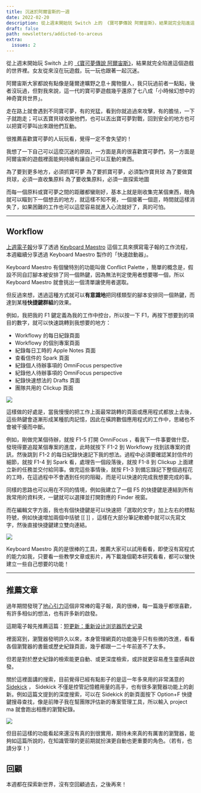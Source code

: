 ```yaml
---
title: 沉迷於阿爾宙斯的一週
date: 2022-02-20
description: 從上週末開始玩 Switch 上的 《寶可夢傳說 阿爾宙斯》，結果就完全陷進這個遊戲的世界裡。
draft: false
path: newsletters/addicted-to-arceus
extra:
  issues: 2
---
```


從上週末開始玩 Switch 上的 [《寶可夢傳說 阿爾宙斯》](https://www.pokemon.co.jp/ex/legends_arceus/tc/)，結果就完全陷進這個遊戲的世界裡。女友從來沒在玩遊戲，玩一玩也跟著一起沉迷。

阿爾宙斯大家都說有點像是薩爾達曠野之息＋魔物獵人，我只玩過前者一點點，後者沒玩過，但對我來說，這一代的寶可夢遊戲幾乎還原了七八成「小時候幻想中的神奇寶貝世界」。

走在路上就會遇到不同寶可夢，有的兇猛，看到你就追過來攻擊，有的膽怯，一下子就跑走；可以丟寶貝球收服他們，也可以丟出寶可夢對戰，回到安全的地方也可以把寶可夢叫出來跟他們互動。

很推薦喜歡寶可夢的人玩玩看，覺得一定不會失望的！

我想了一下自己可以這麼沉迷的原因，一方面是真的很喜歡寶可夢們，另一方面是阿爾宙斯的遊戲裡面能夠持續有讓自己可以互動的東西。

為了要到更多地方，必須抓寶可夢
為了要抓寶可夢，必須製作寶貝球
為了要做寶貝球，必須一直收集原料
為了要收集原料，必須一直探索地圖

而每一個原料或寶可夢之間的距離都蠻剛好，基本上就是剛收集完某個東西，眼角就可以瞄到下一個想去的地方，就這樣不知不覺，一個接著一個逛，時間就這樣消失了，如果困難的工作也可以這麼容易就進入心流就好了，真的可怕。

<!-- more -->

---

## Workflow

[上週電子報](@/newsletters/1-future-me.md)分享了透過 [Keyboard Maestro](https://www.keyboardmaestro.com/main/) 這個工具來撰寫電子報的工作流程，本週繼續分享透過 Keyboard Maestro 製作的「快速啟動器」。

Keyboard Maestro 有個蠻特別的功能叫做 Conflict Palette ，簡單的概念是，假設不同自訂腳本被安排了同一個熱鍵，因為無法判定使用者想要哪一個，所以 Keyboard Maestro 就會挑出一個清單讓使用者選取。

但反過來想，透過這種方式就可以**有意識地**把同樣類型的腳本安排同一個熱鍵，而達到某種**快捷鍵群組**的效果。

例如，我把我的 F1 鍵定義為我的工作中控台，所以按一下 F1，再按下想要到的項目的數字，就可以快速跳轉到我想要的地方：

- Workflowy 的每日紀錄頁面
- Workflowy 的個別專案頁面
- 紀錄每日工時的 Apple Notes 頁面
- 查看信件的 Spark 頁面
- 紀錄個人待辦事項的 OmniFocus perspective
- 紀錄他人待辦事項的 OmniFocus perspective
- 紀錄快速想法的 Drafts 頁面
- 團隊共用的 Clickup 頁面

![](https://pinchlime-screenshots.s3.ap-northeast-1.amazonaws.com/keyboard-maestro-f1-dashboard_73ePhc.webp)

這樣做的好處是，當我慢慢的把工作上面最常跳轉的頁面或應用程式都放上去後，這些熱鍵會逐漸形成某種肌肉記憶，因此在橫跨數個應用程式的工作中，思緒也不會被干擾而中斷。

例如，剛做完某個待辦，就按 F1-5 打開 OmniFocus ，看我下一件事要做什麼，發現得要追蹤某個專案的進度，此時就按下 F1-2 到 Workflowy 找到該專案的資訊，然後跳到 F1-2 的每日紀錄快速記下我的想法。過程中必須要確認某封信件的細節，就按 F1-4 到 Spark 看，處理告一個段落後，就按 F1-8 到 Clickup 上面建立新的任務並交付給同事。做完這些事情後，就按 F1-3 到備忘錄記下整個過程花的工時，在這過程中不會遇到任何的阻礙，而是可以快速的完成我想要完成的事。

同樣的思路也可以用在不同的情境，例如我建立了一個 F5 的快捷鍵是連結到所有我常用的資料夾，一鍵就可以選擇並打開對應的 Finder 視窗。

而在編輯文字方面，我也有個快捷鍵是可以快速把「選取的文字」加上左右的標點符號，例如快速增加兩個中括號 [[ ]] ，這樣在大部分筆記軟體中就可以先寫文字，然後直接快捷鍵建立雙向連結。

![](https://pinchlime-screenshots.s3.ap-northeast-1.amazonaws.com/keyboard-maestro-f1-quickadd_2Pynto.webp)

Keyboard Maestro 真的是很棒的工具，推薦大家可以試用看看，即使沒有寫程式的能力如我，只要看一些教學文章或影片，再下載幾個範本研究看看，都可以蠻快建立一些自己想要的功能！

---

## 推薦文章

過年期間發現了[地心引力](https://walnut.hedwig.pub)這個非常棒的電子報，真的很棒，每一篇幾乎都很喜歡，有許多相似的想法，也有許多新的啟發。

這期電子報先推薦這篇：[短更新：重新设计浏览器历史记录](https://walnut.hedwig.pub/i/duan-geng-xin-zhong-xin-she-ji-liu-lan-qi-li-shi-ji-lu)

裡面寫到，瀏覽器發明許久以來，本身管理網頁的功能幾乎只有些微的改進，看看各個瀏覽器的書籤或歷史紀錄頁面，幾乎都跟一二十年前差不了太多。

但若是對於歷史紀錄的檢索能更自動、或更深度檢索，或許就更容易產生靈感與啟發。

關於這裡面講的搜索，目前覺得已經有點影子的是這一年多來用的非常滿意的 [Sidekick](https://www.meetsidekick.com/) ， Sidekick 不僅是控管記憶體用量的高手，也有很多瀏覽器功能上的創新。例如這篇文提到的深度搜索，可以在 Sidekick 的新頁面按下 Option+F 快捷鍵搜尋查找，像是前陣子我在幫團隊評估新的專案管理工具，所以輸入 project ma 就會跑出相應的瀏覽紀錄。

![](https://pinchlime-screenshots.s3.ap-northeast-1.amazonaws.com/sidekick-quick-search_JMn4K9.webp)

但目前這樣的功能看起來還沒有真的到很實用，期待未來真的有厲害的瀏覽器，能夠如這篇所說的，在知識管理的更前期就扮演更自動也更重要的角色。（若有，也請分享！）


## 回顧

本週都在探索新世界，沒有空回顧過去，之後再來！



